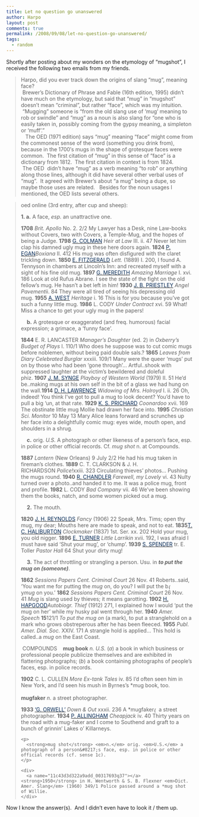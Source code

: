 ```yaml
---
title: Let no question go unanswered
author: Harpo
layout: post
comments: true
permalink: /2008/09/08/let-no-question-go-unanswered/
tags:
  - random
---
```

Shortly after posting about my wonders on the etymology of &#8220;mugshot&#8221;, I received the following two emails from my friends.

> <div class="Ih2E3d">
>   Harpo, did you ever track down the origins of slang &#8220;mug&#8221;, meaning face? 
> </div>
> 
> <div>
>    <span>Brewer&#8217;s Dictionary of Phrase and Fable</span> (16th edition, 1995) didn&#8217;t have much on the etymology, but said that &#8220;mug&#8221; in &#8220;mugshot&#8221; doesn&#8217;t mean &#8220;criminal&#8221;, but rather &#8220;face&#8221;, which was my intuition.  &#8220;Mugging&#8221; someone is &#8220;from the old slang use of &#8216;mug&#8217; meaning to rob or swindle&#8221; and &#8220;mug&#8221; as a noun is also slang for &#8220;one who is easily taken in, possibly coming from the gypsy meaning, a simpleton or &#8216;muff&#8217;.&#8221;    
> </div>
> 
> <div>
>      The OED (1971 edition) says &#8220;mug&#8221; meaning &#8220;face&#8221; might come from the commonest sense of the word (something you drink from), because in the 1700&#8242;s mugs in the shape of grotesque faces were common.  The first citation of &#8220;mug&#8221; in this sense of &#8220;face&#8221; is a dictionary from 1812.  The first citation in context is from 1824.  
> </div>
> 
> <div>
>    The OED  didn&#8217;t have &#8220;mug&#8221; as a verb meaning &#8220;to rob&#8221; or anything along those lines, although it did have several other verbal uses of &#8220;mug&#8221;.  It agreed with Brewer&#8217;s about &#8220;a mug&#8221; being a dupe, so maybe those uses are related.   Besides for the noun usages I mentioned, the OED lists several others.
> </div>

> oed online (3rd entry, after cup and sheep):
> 
> <a name="11c43d3d322a9add_00317693-m1.a"></a>**1. a.** A face, *esp.* an unattractive one.
> 
> <div>
>   <a name="11c43d3d322a9add_00317693q1"></a><strong>1708</strong> <em>Brit. Apollo</em> No. 2. 2/2 My Lawyer has a Desk, nine Law-books without Covers, two with Covers, a Temple-Mug, and the hopes of being a Judge. <a name="11c43d3d322a9add_00317693q2"></a><strong>1798</strong> <a href="http://dictionary.oed.com/help/bib/oed2-c3.html#g-colman" target="_blank"><span style="color: #002653">G. COLMAN</span></a> <em>Heir at Law</em> III. ii. 47 Never let him clap his damned ugly mug in these here doors again. <a name="11c43d3d322a9add_00317693q3"></a><strong>1824</strong> <a href="http://dictionary.oed.com/help/bib/oed2-e.html#p-egan" target="_blank"><span style="color: #002653">P. EGAN</span></a><em>Boxiana</em> II. 412 His mug was often disfigured with the claret trickling down. <a name="11c43d3d322a9add_00317693q4"></a><strong>1850</strong> <a href="http://dictionary.oed.com/help/bib/oed2-f.html#e-fitzgerald" target="_blank"><span style="color: #002653">E. FITZGERALD</span></a> <em>Lett.</em> (1889) I. 200, I found A. Tennyson in chambers at Lincoln&#8217;s Inn: and recreated myself with a sight of his fine old mug. <a name="11c43d3d322a9add_00317693q5"></a><strong>1897</strong> <a href="http://dictionary.oed.com/help/bib/oed2-m3.html#g-meredith" target="_blank"><span style="color: #002653">G. MEREDITH</span></a> <em>Amazing Marriage</em> I. xvi. 186 Look at old Rufus Abrane. I see the state of the fight on the old fellow&#8217;s mug. He hasn&#8217;t a bet left in him! <a name="11c43d3d322a9add_00317693q6"></a><strong>1930</strong> <a href="http://dictionary.oed.com/help/bib/oed2-p3.html#j-b-priestley" target="_blank"><span style="color: #002653">J. B. PRIESTLEY</span></a> <em>Angel Pavement</em>ii. 84 They were all tired of seeing his depressing old mug. <a name="11c43d3d322a9add_00317693q7"></a><strong>1955</strong> <a href="http://dictionary.oed.com/help/bib/oed2-w2.html#a-west" target="_blank"><span style="color: #002653">A. WEST</span></a> <em>Heritage</em> i. 16 This is for you because you&#8217;ve got such a funny little mug. <a name="11c43d3d322a9add_00317693q8"></a><strong>1986</strong> L. CODY <em>Under Contract</em> xvi. 59 What! Miss a chance to get your ugly mug in the papers!
> </div>
> 
> <a name="11c43d3d322a9add_00317693def2"></a>    <a name="11c43d3d322a9add_00317693-m1.b"></a>**b.** A grotesque or exaggerated (and freq. humorous) facial expression; a grimace, a &#8216;funny face&#8217;.
> 
> <div>
>   <a name="11c43d3d322a9add_00317693q9"></a><strong>1844</strong> E. R. LANCASTER <em>Manager&#8217;s Daughter</em> (ed. 2) in <em>Oxberry&#8217;s Budget of Plays</em> I. 110/1 Who does he suppose was to cut comic mugs before noblemen, without being paid double sals.? <a name="11c43d3d322a9add_00317693q10"></a><strong>1865</strong> <em>Leaves from Diary Celebrated Burglar</em> xxxiii. 109/1 Many were the queer &#8216;mugs&#8217; put on by those who had been &#8216;gone through&#8217;&#8230; Artful..shook with suppressed laughter at the victim&#8217;s bewildered and doleful phiz. <a name="11c43d3d322a9add_00317693q11"></a><strong>1907</strong> <a href="http://dictionary.oed.com/help/bib/oed2-s5.html#j-m-synge" target="_blank"><span style="color: #002653">J. M. SYNGE</span></a> <em>Playboy of Western World</em> (1979) II. 51 He&#8217;d be..making mugs at his own self in the bit of a glass we had hung on the wall.<a name="11c43d3d322a9add_00317693q12"></a><strong>1914</strong> <a href="http://dictionary.oed.com/help/bib/oed2-l.html#d-h-lawrence" target="_blank"><span style="color: #002653">D. H. LAWRENCE</span></a> <em>Widowing of Mrs. Holroyd</em> I. ii. 26 Oh, indeed! You think I&#8217;ve got to pull a mug to look decent? You&#8217;d have to pull a big &#8216;un, at that rate. <a name="11c43d3d322a9add_00317693q13"></a><strong>1929</strong> <a href="http://dictionary.oed.com/help/bib/oed2-p3.html#k-s-prichard" target="_blank"><span style="color: #002653">K. S. PRICHARD</span></a> <em>Coonardoo</em> xvii. 169 The obstinate little mug Mollie had drawn her face into. <a name="11c43d3d322a9add_00317693q14"></a><strong>1995</strong> <em>Christian Sci. Monitor</em> 10 May 13 Mary Alice leans forward and scrunches up her face into a delightfully comic mug: eyes wide, mouth open, and shoulders in a shrug.
> </div>
> 
> <a name="11c43d3d322a9add_00317693def3"></a>    <a name="11c43d3d322a9add_00317693-m1.c"></a>**c.** orig. *U.S.* A photograph or other likeness of a person&#8217;s face, esp. in police or other official records. Cf. *mug shot* n. at Compounds.
> 
> <div>
>   <a name="11c43d3d322a9add_00317693q15"></a><strong>1887</strong> <em>Lantern </em>(New Orleans)<em></em> 9 July 2/2 He had his mug taken in fireman&#8217;s clothes. <a name="11c43d3d322a9add_00317693q16"></a><strong>1889</strong> C. T. CLARKSON & J. H. RICHARDSON <em>Police!</em>xxiii. 323 Circulating thieves&#8217; photos&#8230; Pushing the mugs round. <a name="11c43d3d322a9add_00317693q17"></a><strong>1940</strong> <a href="http://dictionary.oed.com/help/bib/oed2-c2.html#r-chandler" target="_blank"><span style="color: #002653">R. CHANDLER</span></a> <em>Farewell, my Lovely</em> vi. 43 Nulty turned over a photo..and handed it to me. It was a police mug, front and profile. <a name="11c43d3d322a9add_00317693q18"></a><strong>1982</strong> L. CODY <em>Bad Company</em> vii. 46 We&#8217;ve been showing them the books, natch, and some women picked out a mug.
> </div>
> 
> <a name="11c43d3d322a9add_00317693def4"></a>    <a name="11c43d3d322a9add_00317693-m2"></a>**2.** The mouth.
> 
> <div>
>   <a name="11c43d3d322a9add_00317693q19"></a><strong>1820</strong> <a href="http://dictionary.oed.com/help/bib/oed2-r.html#j-h-reynolds" target="_blank"><span style="color: #002653">J. H. REYNOLDS</span></a> <em>Fancy</em> (1906) 22 Speak, Mrs. Tims; open thy mug, my dear; Mouths here are made to speak, and not to eat. <a name="11c43d3d322a9add_00317693q20"></a><strong>1835</strong><a href="http://dictionary.oed.com/help/bib/oed2-h.html#t-c-haliburton" target="_blank"><span style="color: #002653">T. C. HALIBURTON</span></a> <em>Clockmaker</em> (1837) 1st. Ser. xx. 202 Hold your mug, you old nigger. <a name="11c43d3d322a9add_00317693q21"></a><strong>1896</strong> <a href="http://dictionary.oed.com/help/bib/oed2-t2.html#e-turner" target="_blank"><span style="color: #002653">E. TURNER</span></a> <em>Little Larrikin</em> xvii. 192, I was afraid I must have said &#8216;Shut your mug&#8217;, or &#8216;chump&#8217;. <a name="11c43d3d322a9add_00317693q22"></a><strong>1939</strong> <a href="http://dictionary.oed.com/help/bib/oed2-s4.html#s-spender" target="_blank"><span style="color: #002653">S. SPENDER</span></a> tr. E. Toller <em>Pastor Hall</em> 64 Shut your dirty mug!
> </div>
> 
> <a name="11c43d3d322a9add_00317693def5"></a>    <a name="11c43d3d322a9add_00317693-m3"></a>**3.** The act of throttling or strangling a person. Usu. in <a name="11c43d3d322a9add_00317693se1"></a>***to put the mug on ***(someone)******.
> 
> <a name="11c43d3d322a9add_00317693q23"></a>
> 
> <div>
>   <strong>1862</strong> <em>Sessions Papers Cent. Criminal Court</em> 26 Nov. 41 Roberts..said, &#8216;You want me for putting the <em>mug</em> on, do you? I will put the b<img src="http://dictionary.oed.com/graphics/parser/gifs/sp/em.gif" border="0" alt="{em}" width="13" height="14" align="absbottom" />y<em>mug</em> on you.&#8217; <a name="11c43d3d322a9add_00317693q24"></a><strong>1862</strong> <em>Sessions Papers Cent. Criminal Court</em> 26 Nov. 41 <em>Mug</em> is slang used by thieves; it means garotting. <a name="11c43d3d322a9add_00317693q25"></a><strong>1902</strong> <a href="http://dictionary.oed.com/help/bib/oed2-h.html#h-hapgood" target="_blank"><span style="color: #002653">H. HAPGOOD</span></a><em>Autobiogr. Thief</em> (1912) 271, I explained how I would &#8216;put the mug on her&#8217; while my husky pal went through her. <a name="11c43d3d322a9add_00317693q26"></a><strong>1940</strong> <em>Amer. Speech</em> <strong>15</strong>121/1 <em>To put the mug on</em> (a mark), to put a stranglehold on a mark who grows obstreperous after he has been fleeced. <a name="11c43d3d322a9add_00317693q27"></a><strong>1955</strong> <em>Publ. Amer. Dial. Soc.</em> XXIV. 171 A strangle hold is applied&#8230; This hold is called..a <em>mug</em> on the East Coast.        </p> <p>
>      COMPOUNDS<a name="11c43d3d322a9add_00317693def7"></a>    <a name="11c43d3d322a9add_00317693se2"></a><strong>mug book</strong> <em>n.</em> <em>U.S.</em> (<em>a</em>) a book in which business or professional people publicize themselves and are exhibited in flattering photographs; (<em>b</em>) a book containing photographs of people&#8217;s faces, esp. in police records.
>   </p>
>   
>   <p>
>     <a name="11c43d3d322a9add_00317693q28"></a>
>   </p>
>   
>   <div>
>     <strong>1902</strong> C. L. CULLEN <em>More Ex-tank Tales</em> iv. 85 I&#8217;d often seen him in New York, and I&#8217;d seen his mush in Byrnes&#8217;s *mug book, too.<br /> <a name="11c43d3d322a9add_00317693se3"></a><strong><br /> mugfaker</strong> <em>n.</em> a street photographer.<a name="11c43d3d322a9add_00317693q34"></a>        </p> <div>
>       <strong>1933</strong> <a href="http://dictionary.oed.com/help/bib/oed2-o.html#g-orwell" target="_blank"><span style="color: #002653">&#8216;G. ORWELL&#8217;</span></a> <em>Down & Out</em> xxxii. 236 A *mugfaker<img src="http://dictionary.oed.com/graphics/parser/gifs/sp/em.gif" border="0" alt="{em}" width="13" height="14" align="absbottom" />a street photographer. <a name="11c43d3d322a9add_00317693q35"></a><strong>1934</strong> <a href="http://dictionary.oed.com/help/bib/oed2-a.html#p-allingham" target="_blank"><span style="color: #002653">P. ALLINGHAM</span></a> <em>Cheapjack</em> iv. 40 Thirty years on the road with a mug-faker and I come to Southend and graft to a bunch of grinnin&#8217; Lakes o&#8217; Killarneys.
>     </div>
>     
>     <p>
>       <strong>mug shot</strong> <em>n.</em> orig. <em>U.S.</em> a photograph of a person&#8217;s face, esp. in police or other official records (cf. sense 1c).
>     </p>
>     
>     <div>
>       <a name="11c43d3d322a9add_00317693q37"></a><strong>1950</strong> in H. Wentworth & S. B. Flexner <em>Dict. Amer. Slang</em> (1960) 349/1 Police passed around a *mug shot of Willie.
>     </div>
>   </div>
> </div>

Now I know the answer(s).  And I didn&#8217;t even have to look it / them up.